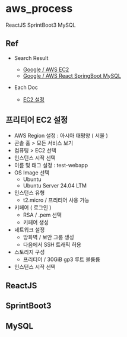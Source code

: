 # aws_process

ReactJS SprintBoot3 MySQL

## Ref

- Search Result
    - [Google / AWS EC2](https://www.google.com/search?q=aws+ec2)
    - [Google / AWS React SpringBoot MySQL](https://www.google.com/search?q=aws+react+springboot+mysql)

- Each Doc
    - [EC2 설정](https://olrlobt.tistory.com/83)

## 프리티어 EC2 설정

- AWS Region 설정 : 아시아 태평양 ( 서울 )
- 콘솔 홈 > 모든 서비스 보기
- 컴퓨팅 > EC2 선택
- 인스턴스 시작 선택
- 이름 및 태그 설정 : test-webapp
- OS Image 선택
    - Ubuntu 
    - Ubuntu Server 24.04 LTM
- 인스턴스 유형
    - t2.micro / 프리티어 사용 가능
- 키페어 ( 로그인 )
    - RSA / .pem 선택
    - 키페어 생성
- 네트워크 설정
    - 방화벽 / 보안 그룹 생성
    - 다음에서 SSH 트래픽 허용
- 스토리지 구성
    - 프리티어 / 30GiB gp3 루트 볼륨륨
- 인스턴스 시작 선택

## ReactJS 

## SprintBoot3 

## MySQL